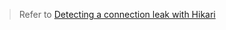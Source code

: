 > Refer to [Detecting a connection leak with Hikari](https://www.naiyerasif.com/post/2022/09/18/detecting-a-connection-leak-with-hikari/)
